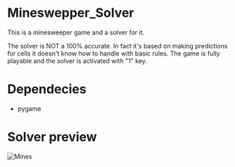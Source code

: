 # Mineswepper_Solver
  This is a minesweeper game and a solver for it.
  
  The solver is NOT a 100% accurate.
  In fact it's based on making predictions for cells it doesn't know how to handle with basic rules.
  The game is fully playable and the solver is activated with "1" key.

# Dependecies
  * pygame 

# Solver preview
![Mines](https://user-images.githubusercontent.com/48419034/109420418-9e3fb380-79d2-11eb-9569-10a700d7bb9e.gif)
